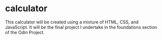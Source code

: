 # calculator

This calculator will be created using a mixture of HTML, CSS, and JavaScript. It will be the final project I undertake in the foundations section of the Odin Project.